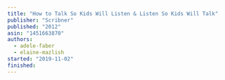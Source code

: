 ```yaml
---
title: "How to Talk So Kids Will Listen & Listen So Kids Will Talk"
publisher: "Scribner"
published: "2012"
asin: "1451663870"
authors:
  - adele-faber
  - elaine-mazlish
started: "2019-11-02"
finished:
---
```

